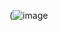 (![image](https://user-images.githubusercontent.com/23193521/193848002-4de82005-6219-481d-8538-87626fb3561e.png)

